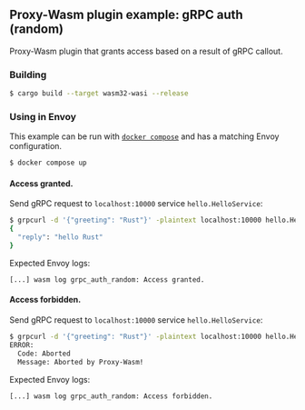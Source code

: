 ## Proxy-Wasm plugin example: gRPC auth (random)

Proxy-Wasm plugin that grants access based on a result of gRPC callout.

### Building

```sh
$ cargo build --target wasm32-wasi --release
```

### Using in Envoy

This example can be run with [`docker compose`](https://docs.docker.com/compose/install/)
and has a matching Envoy configuration.

```sh
$ docker compose up
```

#### Access granted.

Send gRPC request to `localhost:10000` service `hello.HelloService`:

```sh
$ grpcurl -d '{"greeting": "Rust"}' -plaintext localhost:10000 hello.HelloService/SayHello
{
  "reply": "hello Rust"
}
```

Expected Envoy logs:

```console
[...] wasm log grpc_auth_random: Access granted.
```

#### Access forbidden.

Send gRPC request to `localhost:10000` service `hello.HelloService`:

```sh
$ grpcurl -d '{"greeting": "Rust"}' -plaintext localhost:10000 hello.HelloService/SayHello
ERROR:
  Code: Aborted
  Message: Aborted by Proxy-Wasm!
```

Expected Envoy logs:

```console
[...] wasm log grpc_auth_random: Access forbidden.
```
